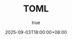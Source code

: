 ---
title: "TOML"
subtitle: ""
date: 2025-09-03T18:00:00+08:00
categories:
weight: 30
description: ""
keywords: ""
draft: true
author: {name: "wmsnp", link: "https://github.com/wmsnp"}
---